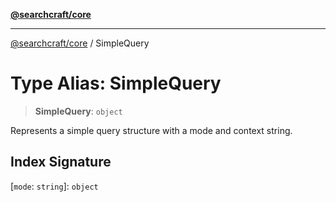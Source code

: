 [**@searchcraft/core**](https://docs.searchcraft.io/reference/sdk/core/README.md)

***

[@searchcraft/core](https://docs.searchcraft.io/reference/sdk/core/globals.md) / SimpleQuery

# Type Alias: SimpleQuery

> **SimpleQuery**: `object`

Represents a simple query structure with a mode and context string.

## Index Signature

\[`mode`: `string`\]: `object`
